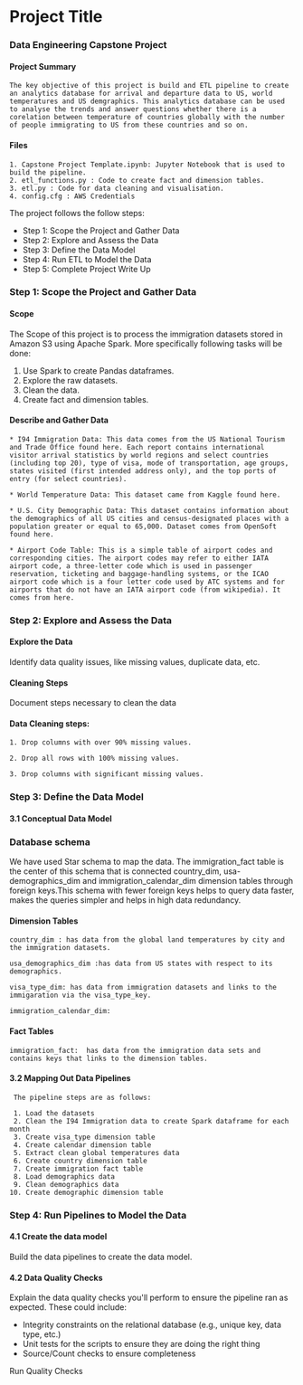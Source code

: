 # Project Title
### Data Engineering Capstone Project

#### Project Summary
    The key objective of this project is build and ETL pipeline to create an analytics database for arrival and departure data to US, world temperatures and US demgraphics. This analytics database can be used to analyse the trends and answer questions whether there is a corelation between temperature of countries globally with the number of people immigrating to US from these countries and so on.
    
#### Files
    1. Capstone Project Template.ipynb: Jupyter Notebook that is used to build the pipeline.
    2. etl_functions.py : Code to create fact and dimension tables.
    3. etl.py : Code for data cleaning and visualisation.
    4. config.cfg : AWS Credentials

The project follows the follow steps:

* Step 1: Scope the Project and Gather Data
* Step 2: Explore and Assess the Data
* Step 3: Define the Data Model
* Step 4: Run ETL to Model the Data
* Step 5: Complete Project Write Up

### Step 1: Scope the Project and Gather Data

#### Scope 
The Scope of this project is to process the immigration datasets stored in Amazon S3 using Apache Spark. More specifically following tasks will be done:
1. Use Spark to create Pandas dataframes.
2. Explore the raw datasets.
3. Clean the data.
4. Create fact and dimension tables.

#### Describe and Gather Data 

    * I94 Immigration Data: This data comes from the US National Tourism and Trade Office found here. Each report contains international visitor arrival statistics by world regions and select countries (including top 20), type of visa, mode of transportation, age groups, states visited (first intended address only), and the top ports of entry (for select countries).

    * World Temperature Data: This dataset came from Kaggle found here.

    * U.S. City Demographic Data: This dataset contains information about the demographics of all US cities and census-designated places with a population greater or equal to 65,000. Dataset comes from OpenSoft found here.

    * Airport Code Table: This is a simple table of airport codes and corresponding cities. The airport codes may refer to either IATA airport code, a three-letter code which is used in passenger reservation, ticketing and baggage-handling systems, or the ICAO airport code which is a four letter code used by ATC systems and for airports that do not have an IATA airport code (from wikipedia). It comes from here.
    
    
### Step 2: Explore and Assess the Data

#### Explore the Data 
Identify data quality issues, like missing values, duplicate data, etc.

#### Cleaning Steps
Document steps necessary to clean the data

#### Data Cleaning steps:

    1. Drop columns with over 90% missing values. 

    2. Drop all rows with 100% missing values.

    3. Drop columns with significant missing values.
    
### Step 3: Define the Data Model

#### 3.1 Conceptual Data Model
    
   ### Database schema
   
   We have used Star schema to map the data. The immigration_fact table is the center of this schema that is connected country_dim, usa-demographics_dim and        immigration_calendar_dim dimension tables through foreign keys.This schema with fewer foreign keys helps to query data faster, makes the queries simpler and    helps in high data redundancy.
    
   #### Dimension Tables
    
    country_dim : has data from the global land temperatures by city and the immigration datasets. 
    
    usa_demographics_dim :has data from US states with respect to its demographics.

    visa_type_dim: has data from immigration datasets and links to the immigaration via the visa_type_key.
    
    immigration_calendar_dim: 
    
   #### Fact Tables
    
    immigration_fact:  has data from the immigration data sets and contains keys that links to the dimension tables. 
    

#### 3.2 Mapping Out Data Pipelines

     The pipeline steps are as follows:

     1. Load the datasets
     2. Clean the I94 Immigration data to create Spark dataframe for each month
     3. Create visa_type dimension table
     4. Create calendar dimension table
     5. Extract clean global temperatures data
     6. Create country dimension table
     7. Create immigration fact table
     8. Load demographics data
     9. Clean demographics data
    10. Create demographic dimension table
    

### Step 4: Run Pipelines to Model the Data 

#### 4.1 Create the data model
Build the data pipelines to create the data model.


#### 4.2 Data Quality Checks
Explain the data quality checks you'll perform to ensure the pipeline ran as expected. These could include:
 * Integrity constraints on the relational database (e.g., unique key, data type, etc.)
 * Unit tests for the scripts to ensure they are doing the right thing
 * Source/Count checks to ensure completeness
 
Run Quality Checks